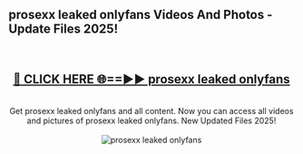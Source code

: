 <h2>prosexx leaked onlyfans Videos And Photos - Update Files 2025!</h2>
<br>
<div align="center">
<h2><a href="https://linkcuts.com/hfmhzwbr" rel="nofollow">🔴 CLICK HERE 🌐==►► prosexx leaked onlyfans</a></h2>
<br>
Get prosexx leaked onlyfans and all content. Now you can access all videos and pictures of prosexx leaked onlyfans. New Updated Files 2025!
<br>
<br>
<a href="https://linkcuts.com/hfmhzwbr" rel="nofollow" data-target="animated-image.originalLink"><img src="https://i.ibb.co.com/WyWwxjT/player-gif2.gif" alt="prosexx leaked onlyfans" style="max-width: 100%; display: inline-block;" data-target="animated-image.originalImage"></a>
</div>
<br>